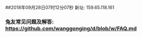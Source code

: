 ##2018年09月28日07时12分07秒 新址: 159.65.118.161
### 兔友常见问题及解答: https://github.com/wanggonging/d/blob/w/FAQ.md
